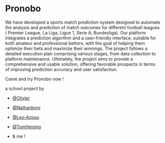 # Pronobo

We have developed a sports match prediction system designed to automate the analysis and prediction of match outcomes for different football leagues ( Premier League, La Liga, Ligue 1, Serie A, Bundesliga). 
Our platform integrates a prediction algorithm and a user-friendly interface, suitable for both amateur and professional bettors, with the goal of helping them optimize their bets and maximize their winnings.
The project follows a detailed execution plan comprising various stages, from data collection to platform maintenance. Ultimately, the project aims to provide a comprehensive and usable solution, offering favorable prospects in terms of improving prediction accuracy and user satisfaction.

Come and try Pronobo now !

a school project by

- <a href="https://github.com/Olivier-300" target="_blank">@Olivier</a>

- <a href="https://github.com/nathanbvn" target="_blank">@Nathanbvnr</a>

- <a href="https://github.com/Leo-Azouu" target="_blank">@Leo-Azouu</a>

- <a href="https://github.com/TomHeising" target="_blank">@TomHeising</a>

- & me !
